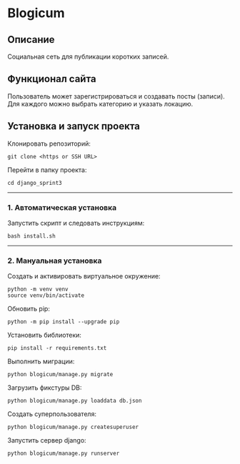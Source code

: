# Blogicum

## Описание
Социальная сеть для публикации коротких записей.

## Функционал сайта
Пользователь может зарегистрироваться и создавать посты (записи).
Для каждого можно выбрать категорию и указать локацию.


## Установка и запуск проекта

Клонировать репозиторий:
```
git clone <https or SSH URL>
```

Перейти в папку проекта:
```
cd django_sprint3
```

***
### 1. Автоматическая установка
Запустить скрипт и следовать инструкциям:
```
bash install.sh
```

***
### 2. Мануальная установка
Создать и активировать виртуальное окружение:
```
python -m venv venv
source venv/bin/activate
```

Обновить pip:
```
python -m pip install --upgrade pip
```

Установить библиотеки:
```
pip install -r requirements.txt
```

Выполнить миграции:
```
python blogicum/manage.py migrate
```

Загрузить фикстуры DB:
```
python blogicum/manage.py loaddata db.json
```

Создать суперпользователя:
```
python blogicum/manage.py createsuperuser
```

Запустить сервер django:
```
python blogicum/manage.py runserver
```

